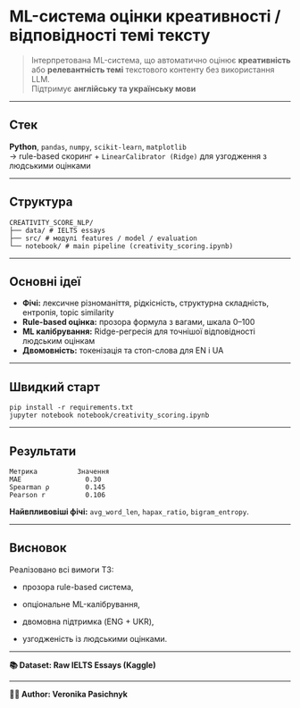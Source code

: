 # ML-система оцінки креативності / відповідності темі тексту

> Інтерпретована ML-система, що автоматично оцінює **креативність** або **релевантність темі** текстового контенту без використання LLM.  
> Підтримує **англійську та українську мови**

---

## Стек
**Python**, `pandas`, `numpy`, `scikit-learn`, `matplotlib`  
→ rule-based скоринг + `LinearCalibrator (Ridge)` для узгодження з людськими оцінками

---

## Структура
```
CREATIVITY_SCORE_NLP/
├── data/ # IELTS essays
├── src/ # модулі features / model / evaluation
└── notebook/ # main pipeline (creativity_scoring.ipynb)
```
---

## Основні ідеї
- **Фічі:** лексичне різноманіття, рідкісність, структурна складність, ентропія, topic similarity  
- **Rule-based оцінка:** прозора формула з вагами, шкала 0–100  
- **ML калібрування:** Ridge-регресія для точнішої відповідності людським оцінкам  
- **Двомовність:** токенізація та стоп-слова для EN і UA

---

## Швидкий старт
```
pip install -r requirements.txt
jupyter notebook notebook/creativity_scoring.ipynb
```
---
## Результати
```
Метрика	         Значення
MAE	               0.30
Spearman ρ	       0.145
Pearson r	       0.106

```

**Найвпливовіші фічі:** `avg_word_len`, `hapax_ratio`, `bigram_entropy`.

---

## Висновок

Реалізовано всі вимоги ТЗ:

- прозора rule-based система,

- опціональне ML-калібрування,

- двомовна підтримка (ENG + UKR),

- узгодженість із людськими оцінками.

---

 **📚 Dataset: Raw IELTS Essays (Kaggle)**

---

**👩‍💻 Author: Veronika Pasichnyk**
